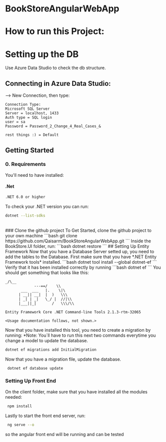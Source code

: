 # BookStoreAngularWebApp
# How to run this Project:

# Setting up the DB
Use Azure Data Studio to check the db structure.

## Connecting in Azure Data Studio:
--> New Connection, then type:

    Connection Type: 
    Microsoft SQL Server
    Server = localhost, 1433
    Auth type = SQL login
    user = sa
    Password = Password_2_Change_4_Real_Cases_&

    rest things :) = Default
    
## Getting Started
  ### 0. Requirements
  You'll need to have installed:
  #### .Net
  ```bash
  .NET 6.0 or higher
  ```
  To check your .NET version you can run:
  ```bash
  dotnet --list-sdks
  ```
  <br />
   ###  Clone the github project
  To Get Started, clone the github project to your own machine
  ```bash
  git clone https://github.com/Qaisarm/BookStoreAngularWebApp.git
  ```
  Inside the BookStore.UI folder, run:
  ```bash
  dotnet restore
```
 ## Setting Up Entity Framework
  Now that you have a Database Server setted up, you need to add the tables to the Database.
  First make sure that you have *.NET Entity Framework tools* installed.
  ```bash
  dotnet tool install --global dotnet-ef
  ```
  Verify that it has been installed correctly by running
  ```bash
  dotnet ef
  ```
  You should get something that looks like this:
  
  ```
  _/\__
               ---==/    \\
         ___  ___   |.    \|\
        | __|| __|  |  )   \\\
        | _| | _|   \_/ |  //|\\
        |___||_|       /   \\\/\\

Entity Framework Core .NET Command-line Tools 2.1.3-rtm-32065

<Usage documentation follows, not shown.>

  ```
  Now that you have installed this tool, you need to create a migration by running:
  *Note: You´ll have to run this next two commands everytime you change a model to update the database.
  ```bash
  dotnet ef migrations add InitialMigration
  ```
 Now that you have a migration file, update the database.
   ```bash
    dotnet ef database update
```
###  Setting Up Front End
On the client folder, make sure that you have installed all the modules needed:
 ```bash
  npm install
  ```

Lastly to start the front end server, run:
 ```bash
  ng serve --o
  ```
so the angular front end will be running and can be tested

